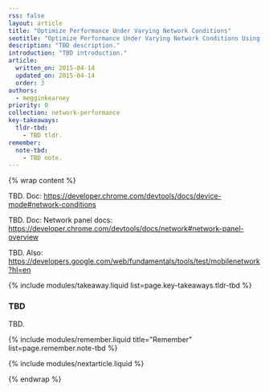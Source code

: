```yaml
---
rss: false
layout: article
title: "Optimize Performance Under Varying Network Conditions"
seotitle: "Optimize Performance Under Varying Network Conditions Using Chrome DevTools Network Panel"
description: "TBD description."
introduction: "TBD introduction."
article:
  written_on: 2015-04-14
  updated_on: 2015-04-14
  order: 3
authors:
  - megginkearney
priority: 0
collection: network-performance
key-takeaways:
  tldr-tbd:
    - TBD tldr.
remember:
  note-tbd:
    - TBD note.
---
```

{% wrap content %}

TBD. Doc: https://developer.chrome.com/devtools/docs/device-mode#network-conditions

TBD. Doc: Network panel docs: https://developer.chrome.com/devtools/docs/network#network-panel-overview 

TBD. Also: https://developers.google.com/web/fundamentals/tools/test/mobilenetwork?hl=en 

{% include modules/takeaway.liquid list=page.key-takeaways.tldr-tbd %}

### TBD

TBD.

{% include modules/remember.liquid title="Remember" list=page.remember.note-tbd %}

{% include modules/nextarticle.liquid %}

{% endwrap %}
